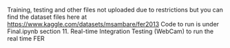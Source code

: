 Training, testing and other files not uploaded due to restrictions but you can find the dataset files here at https://www.kaggle.com/datasets/msambare/fer2013
Code to run is under Final.ipynb section 11. Real-time Integration Testing (WebCam) to run the real time FER
